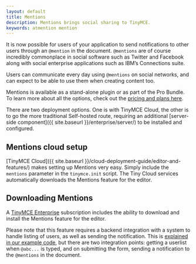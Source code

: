 ```yaml
---
layout: default
title: Mentions
description: Mentions brings social sharing to TinyMCE.
keywords: atmention mention
---
```


It is now possible for users of your application to send notifications to other users through an `@mention` in the document. `@mentions` are of course incredibly commonplace in social software such as Twitter and Facebook along with social enterprise applications such as IBM’s Connections suite.

Users can communicate every day using `@mentions` on social networks, and can expect to be able to use them when creating content too.

Mentions is available as a stand-alone plugin or as part of the Pro Bundle. To learn more about all the options, check out the [pricing and plans here](https://www.tiny.cloud/pricing/).

There are two deployment options. One is with TinyMCE Cloud, the other is to go the more traditional Self-hosted route, requiring an additional [server-side component]({{ site.baseurl }}/enterprise/server/) to be installed and configured.

## Mentions cloud setup

[TinyMCE Cloud]({{ site.baseurl }}/cloud-deployment-guide/editor-and-features/) makes setting up Mentions very easy. Simply include the `mentions` parameter in the `tinymce.init` script. The Tiny Cloud services automatically downloads the Mentions feature for the editor.

## Downloading Mentions

A [TinyMCE Enterprise](https://www.tinymce.com/pricing/) subscription includes the ability to download and install the Mentions feature for the editor.

Please note that this feature requires a backend integration with a system to handle listing of users, as well as sending the notification. This is [explained in our example code](https://www.tinymce.com/docs/plugins/mentions/), but there are two integration points: getting a userlist when `@abc...` is typed, and on submitting the form, sending a notification to the `@mentions` in the document.
